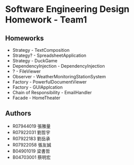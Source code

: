 # Software Engineering Design Homework - Team1

## Homeworks
* Strategy - TextComposition
* Strategy? - SpreadsheetApplication
* Strategy - DuckGame
* DependencyInjection - DependencyInjection
* ? - FileViewer
* Observer - WeatherMonitoringStationSystem
* Factory - PowerfulDocumentViewer
* Factory - GUIApplcation
* Chain of Responsibility - EmailHandler
* Facade - HomeTheater

## Authors
* R07944019 張雅量	
* R07922031 劉哲宇	
* R07922183 劉岳承
* R07922058 張友誠	
* B04901019 梁書哲	
* B04703001 蔡明宏
